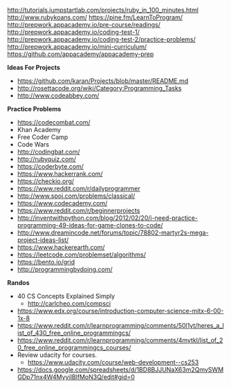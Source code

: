 http://tutorials.jumpstartlab.com/projects/ruby_in_100_minutes.html
http://www.rubykoans.com/
https://pine.fm/LearnToProgram/
http://prepwork.appacademy.io/pre-course/readings/
http://prepwork.appacademy.io/coding-test-1/
http://prepwork.appacademy.io/coding-test-2/practice-problems/
http://prepwork.appacademy.io/mini-curriculum/
https://github.com/appacademy/appacademy-prep

**Ideas For Projects**

* https://github.com/karan/Projects/blob/master/README.md
* http://rosettacode.org/wiki/Category:Programming_Tasks
* http://www.codeabbey.com/

**Practice Problems**

* https://codecombat.com/
* Khan Academy
* Free Coder Camp
* Code Wars
* http://codingbat.com/
* http://rubyquiz.com/
* https://coderbyte.com/
* https://www.hackerrank.com/
* https://checkio.org/
* https://www.reddit.com/r/dailyprogrammer
* http://www.spoj.com/problems/classical/
* https://www.codecademy.com/
* https://www.reddit.com/r/beginnerprojects
* http://inventwithpython.com/blog/2012/02/20/i-need-practice-programming-49-ideas-for-game-clones-to-code/
* http://www.dreamincode.net/forums/topic/78802-martyr2s-mega-project-ideas-list/
* https://www.hackerearth.com/
* https://leetcode.com/problemset/algorithms/
* https://bento.io/grid
* http://programmingbydoing.com/

**Randos**

* 40 CS Concepts Explained Simply
    * http://carlcheo.com/compsci
* https://www.edx.org/course/introduction-computer-science-mitx-6-00-1x-8
* https://www.reddit.com/r/learnprogramming/comments/50l1yt/heres_a_list_of_430_free_online_programmingcs/
* https://www.reddit.com/r/learnprogramming/comments/4mytkl/list_of_20_free_online_programmingcs_courses/
* Review udacity for courses.
    * https://www.udacity.com/course/web-development--cs253
* https://docs.google.com/spreadsheets/d/1BD8BJJUNaX63m2QmySWMGDp71nx4W4MyyiIBlfMoN3Q/edit#gid=0
